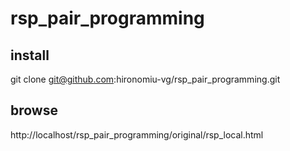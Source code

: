 # rsp_pair_programming

## install
git clone git@github.com:hironomiu-vg/rsp_pair_programming.git

## browse
http://localhost/rsp_pair_programming/original/rsp_local.html
